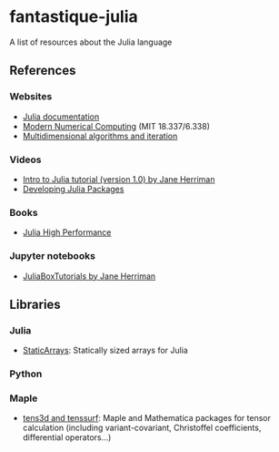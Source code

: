 # fantastique-julia

A list of resources about the Julia language

## References

### Websites

- [Julia documentation](https://docs.julialang.org/)
- [Modern Numerical Computing](http://courses.csail.mit.edu/18.337/2018/) (MIT 18.337/6.338)
- [Multidimensional algorithms and iteration](https://julialang.org/blog/2016/02/iteration/)

### Videos

- [Intro to Julia tutorial (version 1.0) by Jane Herriman](https://youtu.be/8h8rQyEpiZA)
- [Developing Julia Packages](https://youtu.be/QVmU29rCjaA)

### Books

- [Julia High Performance](https://juliahighperformance.com/)

### Jupyter notebooks

- [JuliaBoxTutorials by Jane Herriman](https://github.com/xorJane/JuliaBoxTutorials)

## Libraries

### Julia

- [StaticArrays](https://github.com/JuliaArrays/StaticArrays.jl):
  Statically sized arrays for Julia

### Python

### Maple

- [tens3d and tenssurf](http://jean.garrigues.perso.centrale-marseille.fr/tens3d.html):
Maple and Mathematica packages for tensor calculation (including variant-covariant, Christoffel coefficients, differential operators…)



<!-- Local Variables: -->
<!-- fill-column: 80 -->
<!-- End: -->

